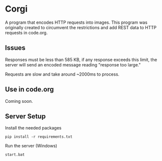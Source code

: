 # Corgi

A program that encodes HTTP requests into images. This program was originally created to circumvent the restrictions and add REST data to HTTP requests in code.org.

## Issues

Responses must be less than 585 KB, if any response exceeds this limit, the server will send an encoded message reading "response too large."

Requests are slow and take around ~2000ms to process.

## Use in code.org

Coming soon.

## Server Setup

Install the needed packages

    pip install -r requirements.txt

Run the server (Windows)

    start.bat